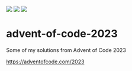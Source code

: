 ![](https://img.shields.io/badge/day%20📅-5-blue)
![](https://img.shields.io/badge/days%20completed-4-red)
![](https://img.shields.io/badge/stars%20⭐-9-yellow)

# advent-of-code-2023

Some of my solutions from Advent of Code 2023

https://adventofcode.com/2023